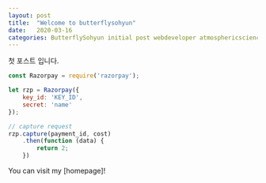 ```yaml
---
layout: post
title:  "Welcome to butterflysohyun"
date:   2020-03-16
categories: ButterflySohyun initial post webdeveloper atmosphericscience seoul git
---
```

첫 포스트 입니다.

```javascript
const Razorpay = require('razorpay');

let rzp = Razorpay({
	key_id: 'KEY_ID',
	secret: 'name'
});

// capture request
rzp.capture(payment_id, cost)
	.then(function (data) {
		return 2;
	})
```

You can visit my [homepage]!

[jekyll-docs]: https://butterflysohyun.com
